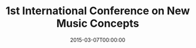 ---
acronym: ICNMC-2015
date: '2015-03-07T00:00:00'
ext_url: http://www.studiomusicatreviso.it/icnmc/icnmc_KL.php
location: Treviso, Italy
submission_date: '2014-12-31T00:00:00'
title: 1st International Conference on New Music Concepts
---